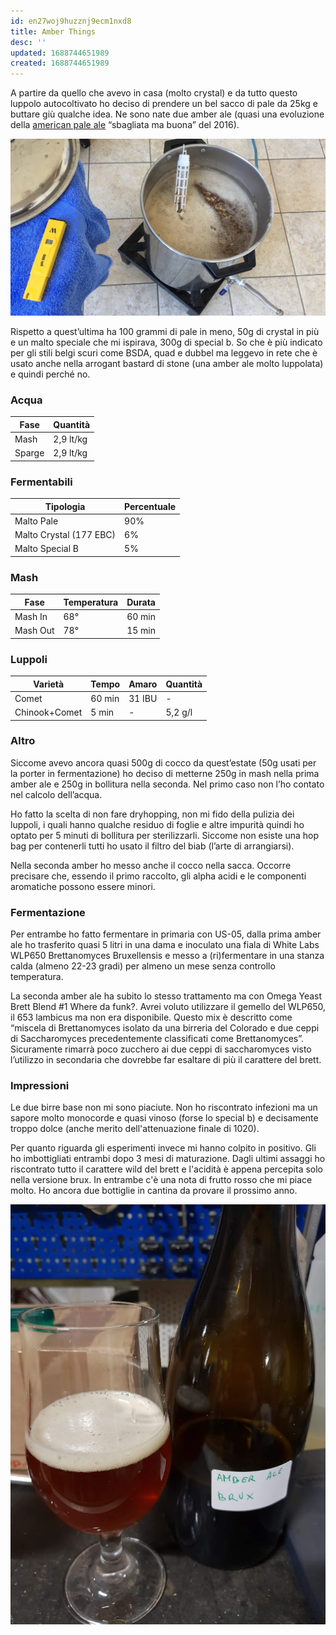 ```yaml
---
id: en27woj9huzznj9ecm1nxd8
title: Amber Things
desc: ''
updated: 1688744651989
created: 1688744651989
---
```

A partire da quello che avevo in casa (molto crystal) e da tutto questo luppolo autocoltivato ho deciso di prendere un bel sacco di pale da 25kg e buttare giù qualche idea. Ne sono nate due amber ale (quasi una evoluzione della [american pale ale](/pale-blue-dot) “sbagliata ma buona” del 2016).

![cotta amber ale](./assets/images/cottaAmberAle.jpg)

Rispetto a quest’ultima ha 100 grammi di pale in meno, 50g di crystal in più e un malto speciale che mi ispirava, 300g di special b. So che è più indicato per gli stili belgi scuri come BSDA, quad e dubbel ma leggevo in rete che è usato anche nella arrogant bastard di stone (una amber ale molto luppolata) e quindi perché no.

### Acqua
| Fase   | Quantità  |
|--------|-----------|
| Mash   | 2,9 lt/kg |
| Sparge | 2,9 lt/kg |

### Fermentabili
| Tipologia               | Percentuale |
|-------------------------|-------------|
| Malto Pale              | 90%         |
| Malto Crystal (177 EBC) | 6%          |
| Malto Special B         | 5%          |

### Mash
| Fase     | Temperatura | Durata |
|----------|-------------|--------|
| Mash In  | 68°         | 60 min |
| Mash Out | 78°         | 15 min |

### Luppoli
| Varietà       | Tempo  | Amaro   | Quantità |
|---------------|--------|---------|----------|
| Comet         | 60 min | 31 IBU  | -        |
| Chinook+Comet | 5 min  | -       | 5,2 g/l  |

### Altro
Siccome avevo ancora quasi 500g di cocco da quest’estate (50g usati per la porter in fermentazione) ho deciso di metterne 250g in mash nella prima amber ale e 250g in bollitura nella seconda. Nel primo caso non l’ho contato nel calcolo dell’acqua.

Ho fatto la scelta di non fare dryhopping, non mi fido della pulizia dei luppoli, i quali hanno qualche residuo di foglie e altre impurità quindi ho optato per 5 minuti di bollitura per sterilizzarli. Siccome non esiste una hop bag per contenerli tutti ho usato il filtro del biab (l’arte di arrangiarsi). 

Nella seconda amber ho messo anche il cocco nella sacca. Occorre precisare che, essendo il primo raccolto, gli alpha acidi e le componenti aromatiche possono essere minori.

### Fermentazione
Per entrambe ho fatto fermentare in primaria con US-05, dalla prima amber ale ho trasferito quasi 5 litri in una dama e inoculato una fiala di White Labs WLP650 Brettanomyces Bruxellensis e messo a (ri)fermentare in una stanza calda (almeno 22-23 gradi) per almeno un mese senza controllo temperatura. 

La seconda amber ale ha subito lo stesso trattamento ma con Omega Yeast Brett Blend #1 Where da funk?. Avrei voluto utilizzare il gemello del WLP650, il 653 lambicus ma non era disponibile. Questo mix è descritto come “miscela di Brettanomyces isolato da una birreria del Colorado e due ceppi di Saccharomyces precedentemente classificati come Brettanomyces”. Sicuramente rimarrà poco zucchero ai due ceppi di saccharomyces visto l’utilizzo in secondaria che dovrebbe far esaltare di più il carattere del brett.

### Impressioni
Le due birre base non mi sono piaciute. Non ho riscontrato infezioni ma un sapore molto monocorde e quasi vinoso (forse lo special b) e decisamente troppo dolce (anche merito dell'attenuazione finale di 1020).

Per quanto riguarda gli esperimenti invece mi hanno colpito in positivo. Gli ho imbottigliati entrambi dopo 3 mesi di maturazione. Dagli ultimi assaggi ho riscontrato tutto il carattere wild del brett e l'acidità è appena percepita solo nella versione brux. In entrambe c'è una nota di frutto rosso che mi piace molto. Ho ancora due bottiglie in cantina da provare il prossimo anno.

![amber ale brett](./assets/images/amberAleBrett.jpg)
